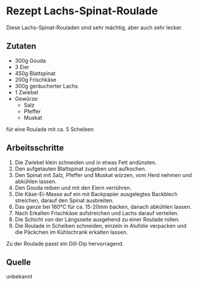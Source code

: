 # Rezept Lachs-Spinat-Roulade

Diese Lachs-Spinat-Rouladen sind sehr mächtig, aber auch sehr lecker.

## Zutaten

- 300g Gouda
- 3 Eier
- 450g Blattspinat
- 200g Frischkäse
- 300g geräucherter Lachs
- 1 Zwiebel
- Gewürze:
  - Salz
  - Pfeffer
  - Muskat

für eine Roulade mit ca. 5 Scheiben

## Arbeitsschritte

1. Die Zwiebel klein schneiden und in etwas Fett andünsten.
2. Den aufgetauten Blattspinat zugeben und aufkochen.
3. Den Spinat mit Salz, Pfeffer und Muskat würzen, vom Herd nehmen und abkühlen lassen.
4. Den Gouda reiben und mit den Eiern verrühren.
5. Die Käse-Ei-Masse auf ein mit Backpapier ausgelegtes Backblech streichen, darauf den Spinat ausbreiten.
6. Das ganze bei 160°C für ca. 15-20min backen, danach abkühlen lassen.
7. Nach Erkalten Frischkäse aufstreichen und Lachs darauf verteilen.
8. Die Schicht von der Längsseite ausgehend zu einer Roulade rollen.
9. Die Roulade in Scheiben schneiden, einzeln in Alufolie verpacken und die Päckchen im Kühlschrank erkalten lassen.

Zu der Roulade passt ein Dill-Dip hervorragend.

## Quelle

unbekannt
